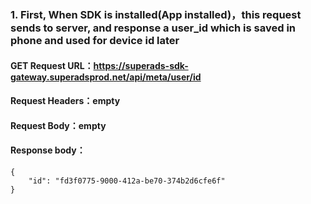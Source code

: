 ﻿### 1. **First, When SDK is installed(App installed)，this request sends to server, and response a user_id which is saved in phone and used for device id later**

#### GET Request URL：https://superads-sdk-gateway.superadsprod.net/api/meta/user/id
#### Request Headers：empty
#### Request Body：empty

#### Response body：
```
{
    "id": "fd3f0775-9000-412a-be70-374b2d6cfe6f"
}
```